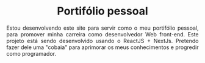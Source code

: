 <h1 align="center">Portifólio pessoal</h1>
<p align="justify">Estou desenvolvendo este site para servir como o meu portifólio pessoal, para promover minha carreira como desenvolvedor Web front-end. Este projeto está sendo desenvolvido usando o ReactJS + NextJs. Pretendo fazer dele uma "cobaia" para aprimorar os meus conhecimentos e progredir como programador.</p>